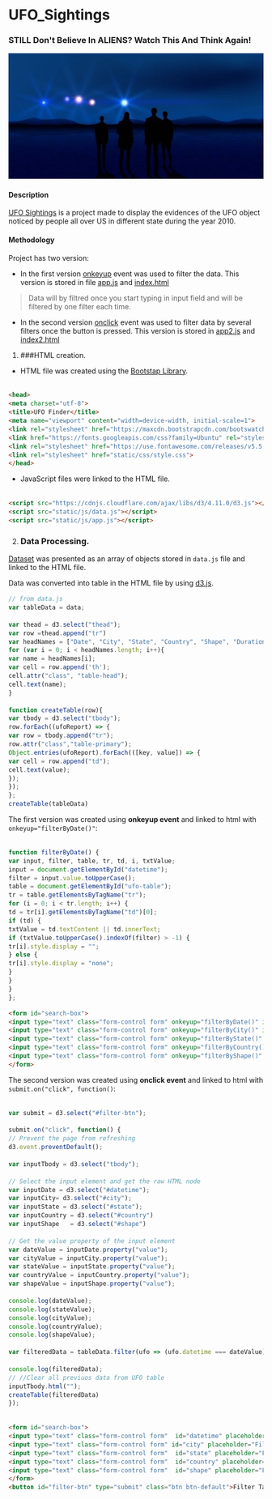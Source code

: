 # UFO_Sightings

### STILL Don't Believe In ALIENS? Watch This And Think Again!
![ufo](ufo.png)

#### Description

[UFO Sightings]() is a project made to display the evidences of the UFO object noticed by people all over US in different state during the year  2010. 

#### Methodology
Project has two version:
* In the first version [onkeyup](https://www.w3schools.com/jsref/event_onkeyup.asp) event was used to filter the data. This version is stored in file [app.js](https://github.com/janelcv/UFO_Sightings/blob/master/static/js/app.js) and [index.html](https://github.com/janelcv/UFO_Sightings/blob/master/index.html)
>Data will by filtred once you start typing in input field and will be filtered by one filter each time.
* In the second version [onclick](https://www.w3schools.com/jsref/event_onclick.asp) event was used to filter data by several filters once the button is pressed. This version is stored in [app2.js](https://github.com/janelcv/UFO_Sightings/blob/master/static/js/app2.js) and [index2.html](https://github.com/janelcv/UFO_Sightings/blob/master/index2.html)


1. ###HTML creation.
* HTML file was created using the [Bootstap Library](https://getbootstrap.com).
```html

<head>
<meta charset="utf-8">
<title>UFO Finder</title>
<meta name="viewport" content="width=device-width, initial-scale=1">
<link rel="stylesheet" href="https://maxcdn.bootstrapcdn.com/bootswatch/3.3.7/superhero/bootstrap.min.css">
<link href="https://fonts.googleapis.com/css?family=Ubuntu" rel="stylesheet">
<link rel="stylesheet" href="https://use.fontawesome.com/releases/v5.5.0/css/all.css" integrity="sha384-B4dIYHKNBt8Bc12p+WXckhzcICo0wtJAoU8YZTY5qE0Id1GSseTk6S+L3BlXeVIU" crossorigin="anonymous">
<link rel="stylesheet" href="static/css/style.css">
</head>

```
* JavaScript files were linked to the HTML file.
```html

<script src="https://cdnjs.cloudflare.com/ajax/libs/d3/4.11.0/d3.js"></script>
<script src="static/js/data.js"></script>
<script src="static/js/app.js"></script>
```
2. ### Data Processing.
[Dataset](https://github.com/janelcv/UFO_Sightings/blob/master/static/js/data.js) was presented as an array of objects stored in `data.js` file and linked to the HTML file.

Data was converted into table in the HTML file by using [d3.js](https://d3js.org).

```javascript
// from data.js
var tableData = data;

var thead = d3.select("thead");
var row =thead.append("tr")
var headNames = ["Date", "City", "State", "Country", "Shape", "Duration", "Comments"]
for (var i = 0; i < headNames.length; i++){
var name = headNames[i];
var cell = row.append('th');
cell.attr("class", "table-head");
cell.text(name); 
}

function createTable(row){
var tbody = d3.select("tbody");
row.forEach((ufoReport) => {
var row = tbody.append("tr");
row.attr("class","table-primary");
Object.entries(ufoReport).forEach(([key, value]) => {
var cell = row.append("td");
cell.text(value);
});
});
};
createTable(tableData)
```

The first version was created using **onkeyup event** and linked to html with `onkeyup="filterByDate()"`: 

```javascript

function filterByDate() {
var input, filter, table, tr, td, i, txtValue;
input = document.getElementById("datetime");
filter = input.value.toUpperCase();
table = document.getElementById("ufo-table");
tr = table.getElementsByTagName("tr");
for (i = 0; i < tr.length; i++) {
td = tr[i].getElementsByTagName("td")[0];
if (td) {
txtValue = td.textContent || td.innerText;
if (txtValue.toUpperCase().indexOf(filter) > -1) {
tr[i].style.display = "";
} else {
tr[i].style.display = "none";
}
}       
}
};
```
```html
<form id="search-box">
<input type="text" class="form-control form" onkeyup="filterByDate()" id="datetime" placeholder="Filter by Date">
<input type="text" class="form-control form" onkeyup="filterByCity()" id="city" placeholder="Filter by City">
<input type="text" class="form-control form" onkeyup="filterByState()" id="state" placeholder="Filter by State">
<input type="text" class="form-control form" onkeyup="filterByCountry()" id="country" placeholder="Filter by Country">
<input type="text" class="form-control form" onkeyup="filterByShape()" id="shape" placeholder="Filter by Shape">
</form>
```
The second version was created using **onclick event**  and linked to html with `submit.on("click", function()`:
```javascript

var submit = d3.select("#filter-btn");

submit.on("click", function() {
// Prevent the page from refreshing
d3.event.preventDefault();

var inputTbody = d3.select("tbody");

// Select the input element and get the raw HTML node
var inputDate = d3.select("#datetime"); 
var inputCity= d3.select("#city");
var inputState = d3.select("#state");
var inputCountry = d3.select("#country")
var inputShape   = d3.select("#shape")

// Get the value property of the input element
var dateValue = inputDate.property("value");
var cityValue = inputCity.property("value");
var stateValue = inputState.property("value");
var countryValue = inputCountry.property("value");
var shapeValue = inputShape.property("value");

console.log(dateValue);
console.log(stateValue);
console.log(cityValue);
console.log(countryValue);
console.log(shapeValue);

var filteredData = tableData.filter(ufo => (ufo.datetime === dateValue) && (ufo.state === stateValue));

console.log(filteredData);
// //Clear all previuos data from UFO table
inputTbody.html("");
createTable(filteredData)
});

```
```html

<form id="search-box">
<input type="text" class="form-control form"  id="datetime" placeholder="Filter by Date">
<input type="text" class="form-control form" id="city" placeholder="Filter by City">
<input type="text" class="form-control form"  id="state" placeholder="Filter by State">
<input type="text" class="form-control form"  id="country" placeholder="Filter by Country">
<input type="text" class="form-control form"  id="shape" placeholder="Filter by Shape">
</form>
<button id="filter-btn" type="submit" class="btn btn-default">Filter Table</button>
```
